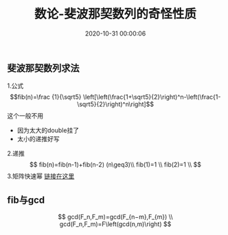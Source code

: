 ﻿---
title: 数论-斐波那契数列的奇怪性质
date: 2020-10-31 00:00:06
toc: true
description: 列举了斐波那契数列的各种各样奇怪性质
categories:
  - [算法,笔记]
tags:
  - 算法
  - 数论
  - 斐波那契数列
  - 笔记
---

## 斐波那契数列求法
1.公式 
$$fib(n)=\frac {1}{\sqrt5} \left[\left(\frac{1+\sqrt5}{2}\right)^n-\left(\frac{1-\sqrt5}{2}\right)^n\right]$$
这个一般不用
- 因为太大的double挂了
- 太小的递推好写

2.递推
$$
fib(n)=fib(n-1)+fib(n-2) (n\geq3)\\
fib(1)=1 \\
fib(2)=1 \\
$$
3.矩阵快速幂
[链接在这里](https://blog.csdn.net/Liukairui/article/details/104680978)

## fib与gcd
$$
gcd(F_n,F_m)=gcd(F_{n−m},F_{m}) \\
gcd(F_n,F_m)=F\left(gcd(n,m)\right)
$$
